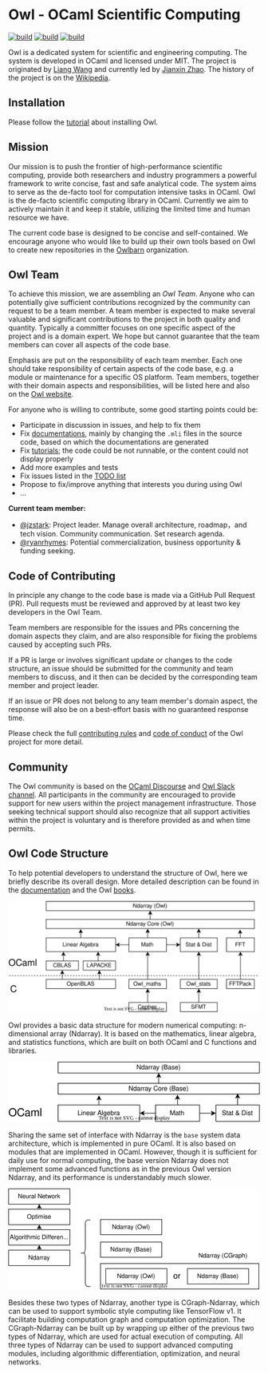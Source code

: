 # Owl - OCaml Scientific Computing 
[![build](https://github.com/owlbarn/owl/actions/workflows/main.yml/badge.svg)](https://github.com/owlbarn/owl/actions/workflows/main.yml)
[![build](https://github.com/owlbarn/owl/actions/workflows/deploy_docker.yml/badge.svg)](https://github.com/owlbarn/owl/actions/workflows/deploy_docker.yml)
[![build](https://github.com/owlbarn/owl/actions/workflows/os.yml/badge.svg)](https://github.com/owlbarn/owl/actions/workflows/os.yml)

Owl is a dedicated system for scientific and engineering computing. The system is developed in OCaml and licensed under MIT. The project is originated by [Liang Wang](https://liang.ocaml.xyz) and currently led by [Jianxin Zhao](https://jianxin.ocaml.xyz). The history of the project is on the [Wikipedia](https://en.wikipedia.org/wiki/Owl_Scientific_Computing).

## Installation

Please follow the [tutorial](https://ocaml.xyz/tutorial/chapters/introduction.html) about installing Owl. 

## Mission

Our mission is to push the frontier of high-performance scientific computing, provide both researchers and industry programmers a powerful framework to write concise, fast and safe analytical code. The system aims to serve as the de-facto tool for computation intensive tasks in OCaml.
Owl is the de-facto scientific computing library in OCaml. Currently we aim to actively maintain it and keep it stable, utilizing the limited time and human resource we have.

The current code base is designed to be concise and self-contained. 
We encourage anyone who would like to build up their own tools based on Owl to create new repositories in the [Owlbarn](https://github.com/owlbarn) organization. 

## Owl Team 

To achieve this mission, we are assembling an *Owl Team*. Anyone who can potentially give sufficient contributions recognized by the community can request to be a team member.
A team member is expected to make several valuable and significant contributions to the project in both quality and quantity. 
Typically a committer focuses on one specific aspect of the project and is a domain expert. 
We hope but cannot guarantee that the team members can cover all aspects of the code base.


Emphasis are put on the responsibility of each team member.
Each one should take responsibility of certain aspects of the code base, e.g. a module or maintenance for a specific OS platform.
Team members, together with their domain aspects and responsibilities, will be listed here and also on the [Owl website](https://ocaml.xyz/).

For anyone who is willing to contribute, some good starting points could be:
- Participate in discussion in issues, and help to fix them
- Fix [documentations](https://ocaml.xyz/docs/), mainly by changing the `.mli` files in the source code, based on which the documentations are generated
- Fix [tutorials](https://ocaml.xyz/tutorial/); the code could be not runnable, or the content could not display properly
- Add more examples and tests
- Fix issues listed in the [TODO list](https://github.com/orgs/owlbarn/projects/2/views/2)
- Propose to fix/improve anything that interests you during using Owl
- ... 

**Current team member:**

- [@jzstark](https://github.com/jzstark): Project leader. Manage overall architecture, roadmap，and tech vision. Community communication. Set research agenda.
- [@ryanrhymes](https://github.com/ryanrhymes): Potential commercialization, business opportunity & funding seeking.

## Code of Contributing 

In principle any change to the code base is made via a GitHub Pull Request (PR). Pull requests must be reviewed and approved by at least two key developers in the Owl Team.

Team members are responsible for the issues and PRs concerning the domain aspects they claim, and are also responsible for fixing the problems caused by accepting such PRs.

If a PR is large or involves significant update or changes to the code structure, an issue should be submitted for the community and team members to discuss, and it then can be decided by the corresponding team member and project leader.

If an issue or PR does not belong to any team member's domain aspect, the response will also be on a best-effort basis with no guaranteed response time. 

Please check the full [contributing rules](CONTRIBUTING.md) and [code of conduct](CODE_OF_CONDUCT.md) of the Owl project for more detail. 

## Community 

The Owl community is based on the [OCaml Discourse](https://discuss.ocaml.org/) and [Owl Slack channel](https://owl-dev-team.slack.com/).  All participants in the community are encouraged to provide support for new users within the project management infrastructure. Those seeking technical support should also recognize that all support activities within the project is voluntary and is therefore provided as and when time permits.


## Owl Code Structure 

To help potential developers to understand the structure of Owl, here we briefly describe its overall design. More detailed description can be found in the [documentation](https://ocaml.xyz/docs/) and the Owl [books](https://ocaml.xyz/).

![Owl architecture 1](examples/owl-structure1.svg)

Owl provides a basic data structure for modern numerical computing: n-dimensional array (Ndarray). It is based on the mathematics, linear algebra, and statistics functions, which are built on both OCaml and C functions and libraries. 

![Owl architecture 2](examples/owl-structure2.svg)

Sharing the same set of interface with Ndarray is the `base` system data architecture, which is implemented in pure OCaml. It is also based on modules that are implemented in OCaml. However, though it is sufficient for daily use for normal computing, the base version Ndarray does not implement some advanced functions as in the previous Owl version Ndarray, and its performance is understandably much slower.

![Owl architecture 3](examples/owl-structure3.svg)

Besides these two types of Ndarray, another type is CGraph-Ndarray, which can be used to support symbolic style computing like TensorFlow v1. It facilitate building computation graph and computation optimization. 
The CGraph-Ndarray can be built up by wrapping up either of the previous two types of Ndarray, which are used for actual execution of computing.
All three types of Ndarray can be used to support advanced computing modules, including algorithmic differentiation, optimization, and neural networks.
